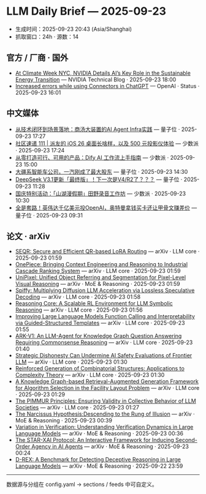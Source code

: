 # LLM Daily Brief — 2025-09-23

- 生成时间：2025-09-23 20:43 (Asia/Shanghai)
- 抓取窗口：24h · 源数：14


## 官方 / 厂商 · 国外

- [At Climate Week NYC, NVIDIA Details AI’s Key Role in the Sustainable Energy Transition](https://blogs.nvidia.com/blog/ai-energy-innovation-climate-research/) — NVIDIA Technical Blog · 2025-09-23 18:00
- [Increased errors while using Connectors in ChatGPT](https://status.openai.com//incidents/01K5T5QWWBNAZXKN831DQK1NAS) — OpenAI · Status · 2025-09-23 16:01


## 中文媒体

- [从技术闭环到场景落地：商汤大装置的AI Agent Infra实践](https://www.qbitai.com/2025/09/335455.html) — 量子位 · 2025-09-23 17:27
- [社区速递 111 | 派友的 iOS 26 桌面长啥样，以及 500 元投影仪体验](https://sspai.com/post/102712) — 少数派 · 2025-09-23 17:24
- [从零打造可行、可用的产品：Dify AI 工作流上手指南](https://sspai.com/post/102434) — 少数派 · 2025-09-23 15:00
- [大疆系智能车公司，一汽刚成了最大股东](https://www.qbitai.com/2025/09/335416.html) — 量子位 · 2025-09-23 14:30
- [DeepSeek V3.1更新「最终版」！下一次是V4/R2了？？？](https://www.qbitai.com/2025/09/335399.html) — 量子位 · 2025-09-23 11:28
- [国庆特别活动：「山湖漫假期」田野录音工作坊](https://sspai.com/post/102694) — 少数派 · 2025-09-23 10:30
- [全是套路！英伟达千亿美元投OpenAI，奥特曼拿钱买卡还让甲骨文赚差价](https://www.qbitai.com/2025/09/335390.html) — 量子位 · 2025-09-23 09:31


## 论文 · arXiv

- [SEQR: Secure and Efficient QR-based LoRA Routing](http://arxiv.org/abs/2509.18093v1) — arXiv · LLM core · 2025-09-23 01:59
- [OnePiece: Bringing Context Engineering and Reasoning to Industrial   Cascade Ranking System](http://arxiv.org/abs/2509.18091v1) — arXiv · LLM core · 2025-09-23 01:59
- [UniPixel: Unified Object Referring and Segmentation for Pixel-Level   Visual Reasoning](http://arxiv.org/abs/2509.18094v1) — arXiv · MoE & Reasoning · 2025-09-23 01:59
- [Spiffy: Multiplying Diffusion LLM Acceleration via Lossless Speculative   Decoding](http://arxiv.org/abs/2509.18085v1) — arXiv · LLM core · 2025-09-23 01:58
- [Reasoning Core: A Scalable RL Environment for LLM Symbolic Reasoning](http://arxiv.org/abs/2509.18083v1) — arXiv · LLM core · 2025-09-23 01:56
- [Improving Large Language Models Function Calling and Interpretability   via Guided-Structured Templates](http://arxiv.org/abs/2509.18076v1) — arXiv · LLM core · 2025-09-23 01:55
- [ARK-V1: An LLM-Agent for Knowledge Graph Question Answering Requiring   Commonsense Reasoning](http://arxiv.org/abs/2509.18063v1) — arXiv · LLM core · 2025-09-23 01:40
- [Strategic Dishonesty Can Undermine AI Safety Evaluations of Frontier LLM](http://arxiv.org/abs/2509.18058v1) — arXiv · LLM core · 2025-09-23 01:30
- [Reinforced Generation of Combinatorial Structures: Applications to   Complexity Theory](http://arxiv.org/abs/2509.18057v1) — arXiv · LLM core · 2025-09-23 01:30
- [A Knowledge Graph-based Retrieval-Augmented Generation Framework for   Algorithm Selection in the Facility Layout Problem](http://arxiv.org/abs/2509.18054v1) — arXiv · LLM core · 2025-09-23 01:29
- [The PIMMUR Principles: Ensuring Validity in Collective Behavior of LLM   Societies](http://arxiv.org/abs/2509.18052v1) — arXiv · LLM core · 2025-09-23 01:27
- [The Narcissus Hypothesis:Descending to the Rung of Illusion](http://arxiv.org/abs/2509.17999v1) — arXiv · MoE & Reasoning · 2025-09-23 00:39
- [Variation in Verification: Understanding Verification Dynamics in Large   Language Models](http://arxiv.org/abs/2509.17995v1) — arXiv · MoE & Reasoning · 2025-09-23 00:36
- [The STAR-XAI Protocol: An Interactive Framework for Inducing   Second-Order Agency in AI Agents](http://arxiv.org/abs/2509.17978v1) — arXiv · MoE & Reasoning · 2025-09-23 00:24
- [D-REX: A Benchmark for Detecting Deceptive Reasoning in Large Language   Models](http://arxiv.org/abs/2509.17938v1) — arXiv · MoE & Reasoning · 2025-09-22 23:59

---
数据源与分组在 config.yaml → sections / feeds 中可自定义。